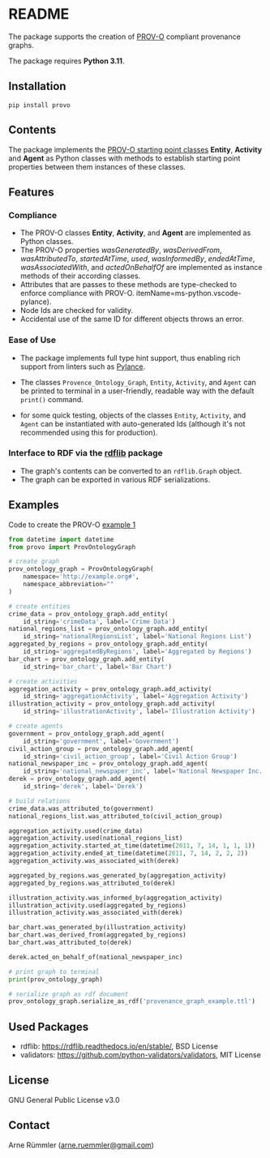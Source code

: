 # README

The package supports the creation of [PROV-O](https://www.w3.org/TR/prov-o/) compliant provenance graphs. 

The package requires __Python 3.11__.

## Installation

`pip install provo`

## Contents

The package implements the [PROV-O starting point classes](https://www.w3.org/TR/prov-o/#starting-points-figure) __Entity__, __Activity__ and __Agent__ as Python classes with methods to establish starting point properties between them instances of these classes. 

## Features

### Compliance

- The PROV-O classes __Entity__, __Activity__, and __Agent__ are implemented as Python classes.
- The PROV-O properties _wasGeneratedBy_, _wasDerivedFrom_, _wasAttributedTo_, _startedAtTime_, _used_, _wasInformedBy_, _endedAtTime_, _wasAssociatedWith_, and _actedOnBehalfOf_ are implemented as instance methods of their according classes.
- Attributes that are passes to these methods are type-checked to enforce compliance with PROV-O.
itemName=ms-python.vscode-pylance).
- Node Ids are checked for validity.
- Accidental use of the same ID for different objects throws an error.

### Ease of Use

- The package implements full type hint support, thus enabling rich support from linters such as [Pylance](https://marketplace.visualstudio.com/items).
- The classes `Provence_Ontology_Graph`, `Entity`, `Activity`, and `Agent` can be printed to terminal in a user-friendly, readable way with the default `print()` command.

- for some quick testing, objects of the classes `Entity`, `Activity`, and `Agent` can be instantiated with auto-generated Ids (although it's not recommended using this for production).

### Interface to RDF via the [rdflib](https://rdflib.readthedocs.io/en/stable/) package

- The graph's contents can be converted to an `rdflib.Graph` object.
- The graph can be exported in various RDF serializations.

## Examples

Code to create the PROV-O [example 1](https://www.w3.org/TR/prov-o/#narrative-example-simple-1)

```python
from datetime import datetime
from provo import ProvOntologyGraph

# create graph
prov_ontology_graph = ProvOntologyGraph(
    namespace='http://example.org#',
    namespace_abbreviation=""
)

# create entities
crime_data = prov_ontology_graph.add_entity(
    id_string='crimeData', label='Crime Data')
national_regions_list = prov_ontology_graph.add_entity(
    id_string='nationalRegionsList', label='National Regions List')
aggregated_by_regions = prov_ontology_graph.add_entity(
    id_string='aggregatedByRegions', label='Aggregated by Regions')
bar_chart = prov_ontology_graph.add_entity(
    id_string='bar_chart', label='Bar Chart')

# create activities
aggregation_activity = prov_ontology_graph.add_activity(
    id_string='aggregationActivity', label='Aggregation Activity')
illustration_activity = prov_ontology_graph.add_activity(
    id_string='illustrationActivity', label='Illustration Activity')

# create agents
government = prov_ontology_graph.add_agent(
    id_string='government', label='Government')
civil_action_group = prov_ontology_graph.add_agent(
    id_string='civil_action_group', label='Civil Action Group')
national_newspaper_inc = prov_ontology_graph.add_agent(
    id_string='national_newspaper_inc', label='National Newspaper Inc.')
derek = prov_ontology_graph.add_agent(
    id_string='derek', label='Derek')

# build relations
crime_data.was_attributed_to(government)
national_regions_list.was_attributed_to(civil_action_group)

aggregation_activity.used(crime_data)
aggregation_activity.used(national_regions_list)
aggregation_activity.started_at_time(datetime(2011, 7, 14, 1, 1, 1))
aggregation_activity.ended_at_time(datetime(2011, 7, 14, 2, 2, 2))
aggregation_activity.was_associated_with(derek)

aggregated_by_regions.was_generated_by(aggregation_activity)
aggregated_by_regions.was_attributed_to(derek)

illustration_activity.was_informed_by(aggregation_activity)
illustration_activity.used(aggregated_by_regions)
illustration_activity.was_associated_with(derek)

bar_chart.was_generated_by(illustration_activity)
bar_chart.was_derived_from(aggregated_by_regions)
bar_chart.was_attributed_to(derek)

derek.acted_on_behalf_of(national_newspaper_inc)

# print graph to terminal
print(prov_ontology_graph)

# serialize graph as rdf document
prov_ontology_graph.serialize_as_rdf('provenance_graph_example.ttl')

```


## Used Packages

- rdflib: https://rdflib.readthedocs.io/en/stable/, BSD License
- validators: https://github.com/python-validators/validators, MIT License


## License

GNU General Public License v3.0

## Contact

Arne Rümmler ([arne.ruemmler@gmail.com](mailto:arne.ruemmler@gmail.com))
